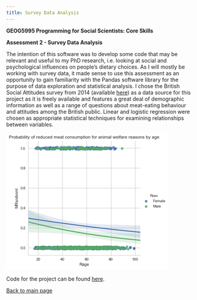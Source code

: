 ```yaml
---
title: Survey Data Analysis
---
```

<!-- Header for the webpage in bold -->
**GEOG5995 Programming for Social Scientists: Core Skills**

**Assessment 2 - Survey Data Analysis**

The intention of this software was to develop some code that may be relevant and useful to my PhD research, i.e. looking at social and psychological influences on people’s dietary choices. As I will mostly be working with survey data, it made sense to use this assessment as an opportunity to gain familiarity with the Pandas software library for the purpose of data exploration and statistical analysis. I chose the British Social Attitudes survey from 2014 (available [here](https://discover.ukdataservice.ac.uk/catalogue/?sn=7809)) as a data source for this project as it is freely available and features a great deal of demographic information as well as a range of questions about meat-eating behaviour and attitudes among the British public. Linear and logistic regression were chosen as appropriate statistical techniques for examining relationships between variables.

![Log Reg image](https://github.com/ChrisDNewton/ChrisDNewton.github.io/blob/master/LogisticRegressionImage.png?raw=true)

Code for the project can be found [here](https://github.com/ChrisDNewton/GEOG5995_Assessment2).

[Back to main page](https://chrisdnewton.github.io/)
